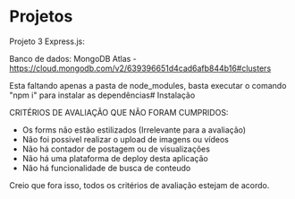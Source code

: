 # Projetos

Projeto 3 Express.js:

Banco de dados: MongoDB Atlas - https://cloud.mongodb.com/v2/639396651d4cad6afb844b16#clusters

Esta faltando apenas a pasta de node_modules, basta executar o comando "npm i" para instalar as dependências# Instalação

CRITÉRIOS DE AVALIAÇÃO QUE NÃO FORAM CUMPRIDOS:
- Os forms não estão estilizados (Irrelevante para a avaliação)
- Não foi possivel realizar o upload de imagens ou vídeos
- Não há contador de postagem ou de visualizações
- Não há uma plataforma de deploy desta aplicação
- Não há funcionalidade de busca de conteudo

Creio que fora isso, todos os critérios de avaliação estejam de acordo.
